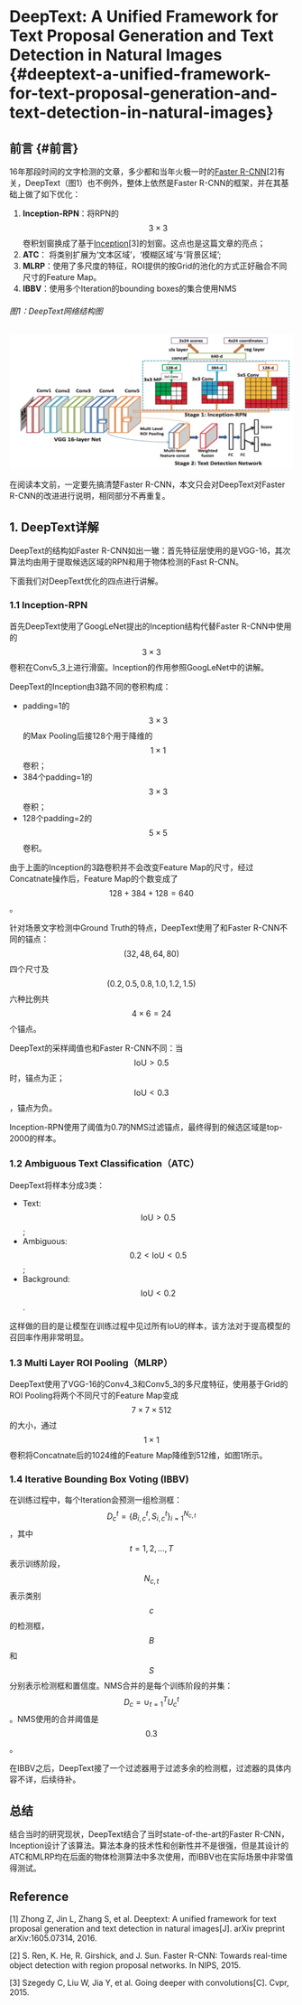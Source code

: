 # DeepText: A Unified Framework for Text Proposal Generation and Text Detection in Natural Images {#deeptext-a-unified-framework-for-text-proposal-generation-and-text-detection-in-natural-images}

## 前言 {#前言}

16年那段时间的文字检测的文章，多少都和当年火极一时的[Faster R-CNN](https://senliuy.gitbooks.io/advanced-deep-learning/content/chapter1/faster-r-cnn-towards-real-time-object-detection-with-region-proposal-networks.html)\[2\]有关，DeepText（图1）也不例外，整体上依然是Faster R-CNN的框架，并在其基础上做了如下优化：

1. **Inception-RPN**：将RPN的$$3\times3$$卷积划窗换成了基于[Inception](https://senliuy.gitbooks.io/advanced-deep-learning/content/di-yi-zhang-ff1a-jing-dian-wang-luo/going-deeper-with-convolutions.html)\[3\]的划窗。这点也是这篇文章的亮点；
2. **ATC**： 将类别扩展为‘文本区域’，‘模糊区域’与‘背景区域’;
3. **MLRP**：使用了多尺度的特征，ROI提供的按Grid的池化的方式正好融合不同尺寸的Feature Map。
4. **IBBV**：使用多个Iteration的bounding boxes的集合使用NMS

###### 图1：DeepText网络结构图

![](/assets/DeepText_1.png)

在阅读本文前，一定要先搞清楚Faster R-CNN，本文只会对DeepText对Faster R-CNN的改进进行说明，相同部分不再重复。

## 1. DeepText详解

DeepText的结构如Faster R-CNN如出一辙：首先特征层使用的是VGG-16，其次算法均由用于提取候选区域的RPN和用于物体检测的Fast R-CNN。

下面我们对DeepText优化的四点进行讲解。

### 1.1 Inception-RPN

首先DeepText使用了GoogLeNet提出的Inception结构代替Faster R-CNN中使用的$$3\times3$$卷积在Conv5\_3上进行滑窗。Inception的作用参照GoogLeNet中的讲解。

DeepText的Inception由3路不同的卷积构成：

* padding=1的$$3\times3$$ 的Max Pooling后接128个用于降维的$$1\times1$$卷积；
* 384个padding=1的$$3\times3$$卷积；
* 128个padding=2的$$5\times5$$卷积。

由于上面的Inception的3路卷积并不会改变Feature Map的尺寸，经过Concatnate操作后，Feature Map的个数变成了$$128+384+128 = 640$$。

针对场景文字检测中Ground Truth的特点，DeepText使用了和Faster R-CNN不同的锚点：$$(32, 48, 64, 80)$$四个尺寸及$$(0.2, 0.5, 0.8, 1.0, 1.2, 1.5)$$六种比例共$$4\times6=24$$个锚点。

DeepText的采样阈值也和Faster R-CNN不同：当$$\text{IoU} > 0.5$$时，锚点为正；$$\text{IoU} < 0.3$$，锚点为负。

Inception-RPN使用了阈值为0.7的NMS过滤锚点，最终得到的候选区域是top-2000的样本。

### 1.2 Ambiguous Text Classification（ATC）

DeepText将样本分成3类：

* Text: $$\text{IoU} > 0.5$$;
* Ambiguous: $$0.2 < \text{IoU} < 0.5$$; 
* Background: $$\text{IoU} < 0.2$$.

这样做的目的是让模型在训练过程中见过所有IoU的样本，该方法对于提高模型的召回率作用非常明显。

### 1.3  Multi Layer ROI Pooling（MLRP）

DeepText使用了VGG-16的Conv4\_3和Conv5\_3的多尺度特征，使用基于Grid的ROI Pooling将两个不同尺寸的Feature Map变成$$7\times7\times512$$的大小，通过$$1\times1$$卷积将Concatnate后的1024维的Feature Map降维到512维，如图1所示。

### 1.4 Iterative Bounding Box Voting \(IBBV\)

在训练过程中，每个Iteration会预测一组检测框：$$D_c^t = \{B_{i,c}^t, S_{i,c}^t\}_{i=1}^{N_{c,t}}$$，其中$$t=1,2,...,T$$表示训练阶段，$$N_{c,t}$$表示类别$$c$$的检测框，$$B$$和$$S$$分别表示检测框和置信度。NMS合并的是每个训练阶段的并集：$$D_c=\cup_{t=1}^{T} U_c^t$$。NMS使用的合并阈值是$$0.3$$。

在IBBV之后，DeepText接了一个过滤器用于过滤多余的检测框，过滤器的具体内容不详，后续待补。

## 总结

结合当时的研究现状，DeepText结合了当时state-of-the-art的Faster R-CNN，Inception设计了该算法。算法本身的技术性和创新性并不是很强，但是其设计的ATC和MLRP均在后面的物体检测算法中多次使用，而IBBV也在实际场景中非常值得测试。

## Reference

\[1\] Zhong Z, Jin L, Zhang S, et al. Deeptext: A unified framework for text proposal generation and text detection in natural images\[J\]. arXiv preprint arXiv:1605.07314, 2016.

\[2\] S. Ren, K. He, R. Girshick, and J. Sun. Faster R-CNN: Towards real-time object detection with region proposal networks. In NIPS, 2015.

\[3\] Szegedy C, Liu W, Jia Y, et al. Going deeper with convolutions\[C\]. Cvpr, 2015.


